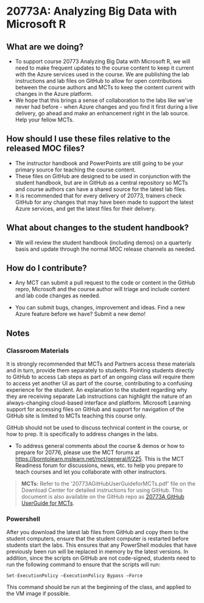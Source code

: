 # 20773A: Analyzing Big Data with Microsoft R 

## What are we doing?

- To support course 20773 Analyzing Big Data with Microsoft R, we will need to make frequent updates to the course content to keep it current with the Azure services used in the course. We are publishing the lab instructions and lab files on GitHub to allow for open contributions between the course authors and MCTs to keep the content current with changes in the Azure platform.
- We hope that this brings a sense of collaboration to the labs like we've never had before - when Azure changes and you find it first during a live delivery, go ahead and make an enhancement right in the lab source. Help your fellow MCTs.

## How should I use these files relative to the released MOC files?

- The instructor handbook and PowerPoints are still going to be your primary source for teaching the course content.
- These files on GitHub are designed to be used in conjunction with the student handbook, but are in GitHub as a central repository so MCTs and course authors can have a shared source for the latest lab files.
- It is recommended that for every delivery of 20773, trainers check GitHub for any changes that may have been made to support the latest Azure services, and get the latest files for their delivery.

## What about changes to the student handbook?

- We will review the student handbook (including demos) on a quarterly basis and update through the normal MOC release channels as needed.

## How do I contribute?

- Any MCT can submit a pull request to the code or content in the GitHub repro, Microsoft and the course author will triage and include content and lab code changes as needed.

- You can submit bugs, changes, improvement and ideas.  Find a new Azure feature before we have?  Submit a new demo!

## Notes

### Classroom Materials

It is strongly recommended that MCTs and Partners access these materials and in turn, provide them separately to students.  Pointing students directly to GitHub to access Lab steps as part of an ongoing class will require them to access yet another UI as part of the course, contributing to a confusing experience for the student. An explanation to the student regarding why they are receiving separate Lab instructions can highlight the nature of an always-changing cloud-based interface and platform. Microsoft Learning support for accessing files on GitHub and support for navigation of the GitHub site is limited to MCTs teaching this course only.

GitHub should not be used to discuss technical content in the course, or how to prep. It is specifically to address changes in the labs.

- To address general comments about the course & demos or how to prepare for 20776, please use the MCT forums at https://borntolearn.mslearn.net/mct/general/f/225. This is the MCT Readiness forum for discussions, news, etc. to help you prepare to teach courses and let you collaborate with other instructors.

> **MCTs:** Refer to the '20773AGitHubUserGuideforMCTs.pdf' file on the Download Center for detailed instructions for using GitHub. This document is also available on the GitHub repo as [20773A GitHub UserGuide for MCTs](20773AGitHubUserGuideforMCTs.md).  

### Powershell

After you download the latest lab files from GitHub and copy them to the student computers, ensure that the student computer is restarted before students start the labs. This ensures that any PowerShell modules that have previously been run will be replaced in memory by the latest versions. In addition, since the scripts on GitHub are not code-signed, students need to run the following command to ensure that the scripts will run:

    Set-ExecutionPolicy –ExecutionPolicy Bypass –Force

This command should be run at the beginning of the class, and applied to the VM image if possible.
